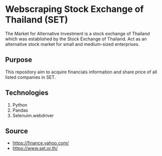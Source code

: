 # Webscraping Stock Exchange of Thailand (SET)
The Market for Alternative Investment is a stock exchange of Thailand which was established by 
the Stock Exchange of Thailand. Act as an alternative stock market for small and medium-sized enterprises.
## Purpose
This repository aim to acquire financials information and share price of all listed companies in SET.
## Technologies
1. Python
2. Pandas
3. Selenuim.webdriver
## Source
- https://finance.yahoo.com/
- https://www.set.or.th/
